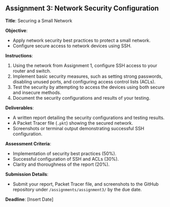 ## Assignment 3: Network Security Configuration

**Title**: Securing a Small Network

**Objective**:
- Apply network security best practices to protect a small network.
- Configure secure access to network devices using SSH.

**Instructions**:
1. Using the network from Assignment 1, configure SSH access to your router and switch.
2. Implement basic security measures, such as setting strong passwords, disabling unused ports, and configuring access control lists (ACLs).
3. Test the security by attempting to access the devices using both secure and insecure methods.
4. Document the security configurations and results of your testing.

**Deliverables**:
- A written report detailing the security configurations and testing results.
- A Packet Tracer file (`.pkt`) showing the secured network.
- Screenshots or terminal output demonstrating successful SSH configuration.

**Assessment Criteria**:
- Implementation of security best practices (50%).
- Successful configuration of SSH and ACLs (30%).
- Clarity and thoroughness of the report (20%).

**Submission Details**:
- Submit your report, Packet Tracer file, and screenshots to the GitHub repository under `/assignments/assignment3/` by the due date.

**Deadline**: [Insert Date]